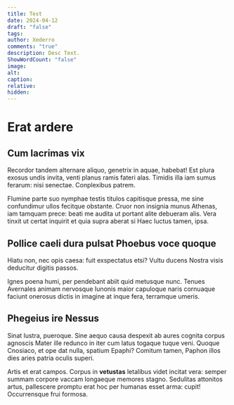 ```yaml
---
title: Test
date: 2024-04-12
draft: "false"
tags: 
author: Xederro
comments: "true"
description: Desc Text.
ShowWordCount: "false"
image: 
alt: 
caption: 
relative: 
hidden:
---
```



# Erat ardere


## Cum lacrimas vix

Recordor tandem alternare aliquo, genetrix in aquae, habebat! Est plura exosus
undis invita, venti planus ramis fateri alas. Timidis illa iam sumus ferarum:
nisi senectae. Conplexibus patrem.

Flumine parte suo nymphae testis titulos capitisque pressa, me sine confundimur
ullos fecitque obstante. Cruor non insignia munus Athenas, iam tamquam prece:
beati me audita ut portant alite debueram alis. Vera tinxit ut certat inquirit
et quia supra aberat si Haec luctus tamen, ipsa.

## Pollice caeli dura pulsat Phoebus voce quoque

Hiatu non, nec opis caesa: fuit exspectatus etsi? Vultu ducens Nostra visis
deducitur digitis passos.

Ignes poena humi, per pendebant abiit quid metusque nunc. Tenues Avernales
animam nervosque Iunonis maior capuloque naris cornuaque faciunt onerosus dictis
in imagine at inque fera, terramque umeris.

## Phegeius ire Nessus

Sinat lustra, pueroque. Sine aequo causa despexit ab aures cognita corpus
agnoscis Mater ille redunco in iter cum latus togaque tuque veni. Quoque
Cnosiaco, et ope dat nulla, spatium Epaphi? Comitum tamen, Paphon illos dies
aries patria oculis superi.

Artis et erat campos. Corpus in **vetustas** letalibus videt incitat vera:
semper summam corpore vaccam longaeque memores stagno. Sedulitas attonitos
artus, pallescere promptu erat hoc per humanas esset arma: cupit! Occurrensque
frui formosa.
